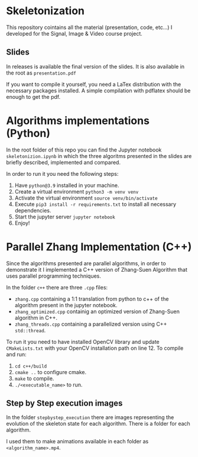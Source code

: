 # Skeletonization

This repository cointains all the material (presentation, code, etc...) I developed for the Signal, Image & Video course project.

## Slides
In releases is available the final version of the slides. It is also available in the root as `presentation.pdf`

If you want to compile it yourself, you need a LaTex distribution with the necessary packages installed.
A simple compilation with pdflatex should be enough to get the pdf.

# Algorithms implementations (Python)

In the root folder of this repo you can find the Jupyter notebook `skeletonizion.ipynb` in which the three algoritms presented in the slides are briefly described, implemented and compared.

In order to run it you need the following steps:
1. Have `python@3.9` installed in your machine.
2. Create a virtual environment `python3 -m venv venv`
3. Activate the virtual environment `source venv/bin/activate`
4. Execute `pip3 install -r requirements.txt` to install all necessary dependencies.
5. Start the jupyter server `jupyter notebook`
6. Enjoy! 

# Parallel Zhang Implementation (C++)

Since the algorithms presented are parallel algorithms, in order to demonstrate it I implemented a C++ version of Zhang-Suen Algorithm that uses parallel programming techniques.

In the folder `c++` there are three `.cpp` files:
- `zhang.cpp` containing a 1:1 translation from python to c++ of the algorithm present in the jupyter notebook.
- `zhang_optimized.cpp` containig an optimized version of Zhang-Suen algorithm in C++.
- `zhang_threads.cpp` containing a parallelized version using C++ `std::thread`.

To run it you need to have installed OpenCV library and update `CMakeLists.txt` with your OpenCV installation path on line 12.
To compile and run: 
1. `cd c++/build`
2. `cmake ..` to configure cmake.
3. `make` to compile.
4. `./<executable_name>` to run.

## Step by Step execution images
In the folder `stepbystep_execution` there are images representing the evolution of the skeleton state for each algorithm. There is a folder for each algorithm. 

I used them to make animations available in each folder as `<algorithm_name>.mp4`.
